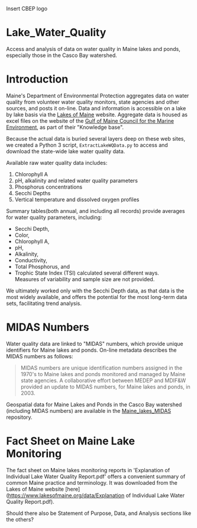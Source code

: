 Insert CBEP logo

# Lake_Water_Quality
Access and analysis of data on water quality in Maine lakes and ponds,
especially those in the Casco Bay watershed.

# Introduction
Maine's Department of Environmental Protection aggregates data on water
quality from volunteer water quality monitors, state agencies and other
sources, and posts it on-line.  Data and information is accessible on a lake
by lake basis via the [Lakes of Maine](https://www.lakesofmaine.org/) website. 
Aggregate data is housed as excel files on the website of the 
[Gulf of Maine Council for the Marine Environment](http://www.gulfofmaine.org),
as part of their "Knowledge base".

Because the actual data is buried several layers deep on these web sites, we
created a Python 3 script, `ExtractLakeWQData.py` to access and download the
state-wide lake water quality data.

Available raw water quality data includes:
1.  Chlorophyll A
2.  pH, alkalinity and related water quality parameters
3.  Phosphorus concentrations
4.  Secchi Depths
5.  Vertical temperature and dissolved oxygen profiles

Summary tables(both annual, and including all records) provide averages for
water quality parameters, including:  
*  Secchi Depth,  
*  Color,   
*  Chlorophyll A,  
*  pH,  
*  Alkalinity,  
*  Conductivity,  
*  Total Phosphorus, and  
*  Trophic State Index (TSI) calculated several different ways.  
Measures of variability and sample size are not provided.

We ultimately worked only with the Secchi Depth data, as that data is the most
widely available, and offers the potential for the most long-term data sets,
facilitating trend analysis.

# MIDAS Numbers
Water quality data are linked to "MIDAS" numbers, which provide unique
identifiers for Maine lakes and ponds. On-line metadata describes the MIDAS
numbers as follows:  
>  MIDAS numbers are unique identification numbers assigned in the 1970's
   to Maine lakes and ponds monitored and managed by Maine state agencies.
   A collaborative effort between MEDEP and MDIF&W provided an update to
   MIDAS numbers, for Maine lakes and ponds, in 2003.  

Geospatial data for Maine Lakes and Ponds in the Casco Bay watershed 
(including MIDAS numbers) are available in the
[Maine_lakes_MIDAS](https://github.com/ccb60/Maine_Lakes_MIDAS) repository.

# Fact Sheet on Maine Lake Monitoring
The fact sheet on Maine lakes monitoring reports in
'Explanation of Individual Lake Water Quality Report.pdf' offers a convenient 
summary of common Maine practice and terminology.  It was downloaded from
the Lakes of Maine website
[here](https://www.lakesofmaine.org/data/Explanation of Individual Lake Water Quality Report.pdf).

Should there also be Statement of Purpose, Data, and Analysis sections like the others? 
